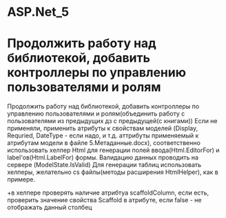 # ASP.Net_5
<h1>Продолжить работу над библиотекой, добавить контроллеры по управлению пользователями и ролям</h1>
<p>Продолжить работу над библиотекой, добавить контроллеры по управлению пользователями и ролям(объединить работу с пользователями из предыдущих дз с предыдущей(с книгами))
Если не применяли, применить атрибуты к свойствам моделей
(Display, Requried, DateType - если надо, и т.д. аттрибуты применяемый к атрибутам модели в файле 5.Метаданные.docx), 
соответственно использовать хелпер Html для генерации полей ввода(Html.EditorFor) и label'ов(Html.LabelFor) формы. 
Валидацию данных проводить на сервере (ModelState.IsValid)
Для генерации таблиц использовать хелперы, желательно cs файлы(методы расширения HtmlHelper), как в примере.

+в хелпере проверять наличие атрибтуа scaffoldColumn, если есть, проверить значение свойства Scaffold в атрибуте, если false - не отображать данный столбец</p>